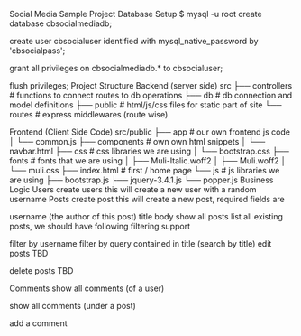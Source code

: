 Social Media Sample Project
Database Setup
$ mysql -u root
create database cbsocialmediadb;

create user cbsocialuser identified with mysql_native_password by 'cbsocialpass';

grant all privileges on cbsocialmediadb.\* to cbsocialuser;

flush privileges;
Project Structure
Backend (server side)
src
├── controllers # functions to connect routes to db operations
├── db # db connection and model definitions
├── public # html/js/css files for static part of site
└── routes # express middlewares (route wise)

Frontend (Client Side Code)
src/public
├── app # our own frontend js code
│ └── common.js
├── components # own own html snippets
│ └── navbar.html
├── css # css libraries we are using
│ └── bootstrap.css
├── fonts # fonts that we are using
│ ├── Muli-Italic.woff2
│ ├── Muli.woff2
│ └── muli.css
├── index.html # first / home page
└── js # js libraries we are using
├── bootstrap.js
├── jquery-3.4.1.js
└── popper.js
Business Logic
Users
create users this will create a new user with a random username
Posts
create post this will create a new post, required fields are

username (the author of this post)
title
body
show all posts list all existing posts, we should have following filtering support

filter by username
filter by query contained in title (search by title)
edit posts TBD

delete posts TBD

Comments
show all comments (of a user)

show all comments (under a post)

add a comment
